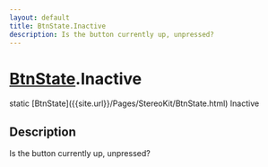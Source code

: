 ```yaml
---
layout: default
title: BtnState.Inactive
description: Is the button currently up, unpressed?
---
```

# [BtnState]({{site.url}}/Pages/StereoKit/BtnState.html).Inactive

<div class='signature' markdown='1'>
static [BtnState]({{site.url}}/Pages/StereoKit/BtnState.html) Inactive
</div>

## Description
Is the button currently up, unpressed?

